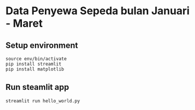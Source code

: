 # Data Penyewa Sepeda bulan Januari - Maret

## Setup environment
```
source env/bin/activate
pip install streamlit
pip install matplotlib
```

## Run steamlit app
```
streamlit run hello_world.py
```
